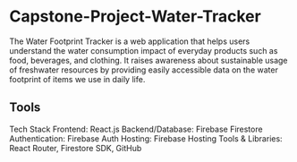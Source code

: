 # Capstone-Project-Water-Tracker
The Water Footprint Tracker is a web application that helps users understand the water consumption impact of everyday products such as food, beverages, and clothing. It raises awareness about sustainable usage of freshwater resources by providing easily accessible data on the water footprint of items we use in daily life.
## Tools
Tech Stack
Frontend: React.js
Backend/Database: Firebase Firestore
Authentication: Firebase Auth
Hosting: Firebase Hosting
Tools & Libraries: React Router, Firestore SDK, GitHub
